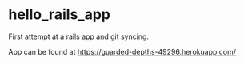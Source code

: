 # hello_rails_app

First attempt at a rails app and git syncing.

App can be found at https://guarded-depths-49296.herokuapp.com/
